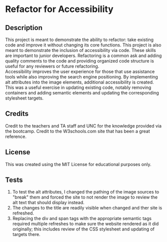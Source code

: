 # Refactor for Accessibility

## Description

This project is meant to demonstrate the ability to refactor: take existing code and improve it without changing its core functions.
This project is also meant to demonstrate the inclusion of accessibility via code.
These skills are important to junior developers.  Refactoring is a common ask and adding quality comments to the code and providing organized code structure is useful for any reviewers or future refactoring.  
Accessibility improves the user experience for those that use assistance tools while also improving the search engine positioning.
By implementing alt attributes into the image elements, additional accessibility is created.
This was a useful exercise in updating existing code, notably removing containers and adding semantic elements and updating the corresponding stylesheet targets.


## Credits

Credit to the teachers and TA staff and UNC for the knowledge provided via the bootcamp.
Credit to the W3schools.com site that has been a great reference.

## License

This was created using the MIT License for educational purposes only.


## Tests

1.  To test the alt attributes, I changed the pathing of the image sources to "break" them and forced the site to not render the image to review the alt text that should display instead.
2.  The changes to the title are readily visible when changed and ther site is refreshed.
3.  Replacing the div and span tags with the appropriate semantic tags required multiple refreshes to make sure the website rendered as it did originally; this includes review of the CSS stylesheet and updating of targets there.